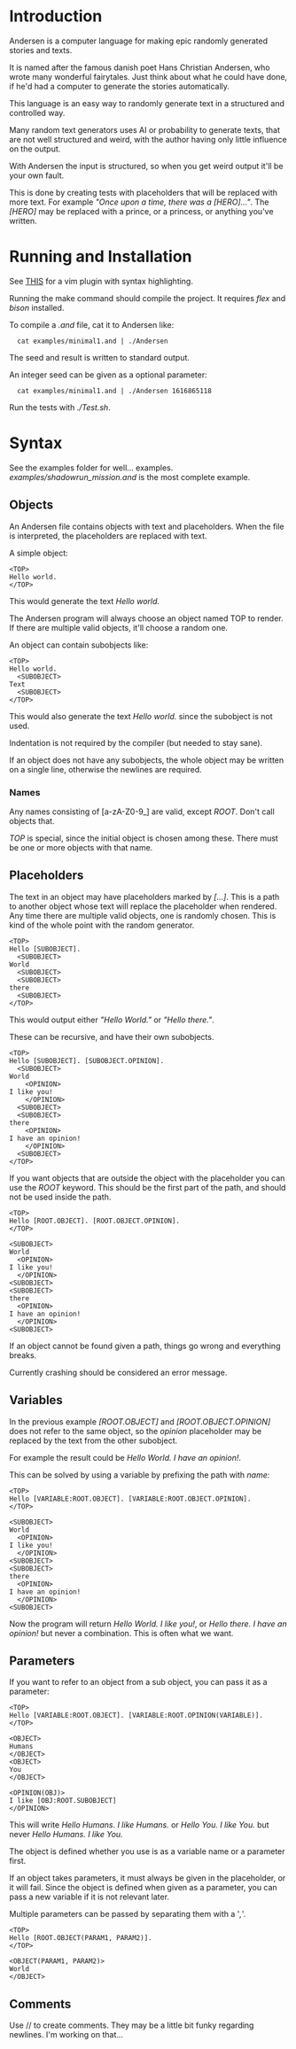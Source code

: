 # Introduction
Andersen is a computer language for making epic randomly generated stories and texts.

It is named after the famous danish poet Hans Christian Andersen, who wrote
many wonderful fairytales. Just think about what he could have done, if he'd
had a computer to generate the stories automatically.

This language is an easy way to randomly generate text in a structured and
controlled way.

Many random text generators uses AI or probability to generate texts, that are
not well structured and weird, with the author having only little influence on
the output.

With Andersen the input is structured, so when you get weird output it'll be
your own fault.

This is done by creating tests with placeholders that will be replaced with
more text.  For example *"Once upon a time, there was a [HERO]..."*. The
*[HERO]* may be replaced with a prince, or a princess, or anything you've
written.

# Running and Installation

See [THIS](https://github.com/DrDimon/vim-andersen) for a vim plugin with syntax highlighting.

Running the make command should compile the project.
It requires *flex* and *bison* installed.

To compile a *.and* file, cat it to Andersen like:
```
  cat examples/minimal1.and | ./Andersen
```

The seed and result is written to standard output.

An integer seed can be given as a optional parameter:
```
  cat examples/minimal1.and | ./Andersen 1616865118
```

Run the tests with *./Test.sh*.

# Syntax
See the examples folder for well... examples.
*examples/shadowrun\_mission.and* is the most complete example.

## Objects
An Andersen file contains objects with text and placeholders. When the file is
interpreted, the placeholders are replaced with text.

A simple object:

```
<TOP>
Hello world.
</TOP>
```

This would generate the text *Hello world.*

The Andersen program will always choose an object named TOP to render. If there are multiple valid objects, it'll choose a random one.

An object can contain subobjects like:
```
<TOP>
Hello world.
  <SUBOBJECT>
Text
  <SUBOBJECT>
</TOP>
```
This would also generate the text *Hello world.* since the subobject is not used.

Indentation is not required by the compiler (but needed to stay sane).

If an object does not have any subobjects, the whole object may be written on a single line,
otherwise the newlines are required.

### Names
Any names consisting of [a-zA-Z0-9\_] are valid, except *ROOT*. Don't call objects that.

*TOP* is special, since the initial object is chosen among these. There must be one or more objects with that name.

## Placeholders
The text in an object may have placeholders marked by *[...]*. This is a path
to another object whose text will replace the placeholder when rendered. Any
time there are multiple valid objects, one is randomly chosen. This is kind of
the whole point with the random generator.
```
<TOP>
Hello [SUBOBJECT].
  <SUBOBJECT>
World
  <SUBOBJECT>
  <SUBOBJECT>
there
  <SUBOBJECT>
</TOP>
```

This would output either *"Hello World."* or *"Hello there."*.

These can be recursive, and have their own subobjects.
```
<TOP>
Hello [SUBOBJECT]. [SUBOBJECT.OPINION].
  <SUBOBJECT>
World
    <OPINION>
I like you!
    </OPINION>
  <SUBOBJECT>
  <SUBOBJECT>
there
    <OPINION>
I have an opinion!
    </OPINION>
  <SUBOBJECT>
</TOP>
```

If you want objects that are outside the object with the placeholder you can
use the *ROOT* keyword. This should be the first part of the path, and should
not be used inside the path.
```
<TOP>
Hello [ROOT.OBJECT]. [ROOT.OBJECT.OPINION].
</TOP>

<SUBOBJECT>
World
  <OPINION>
I like you!
  </OPINION>
<SUBOBJECT>
<SUBOBJECT>
there
  <OPINION>
I have an opinion!
  </OPINION>
<SUBOBJECT>
```

If an object cannot be found given a path, things go wrong and everything breaks.

Currently crashing should be considered an error message.

## Variables
In the previous example *[ROOT.OBJECT]* and *[ROOT.OBJECT.OPINION]* does not refer to the same object, so the *opinion* placeholder may be replaced by the text from the other subobject.

For example the result could be *Hello World. I have an opinion!*.

This can be solved by using a variable by prefixing the path with *name:*

```
<TOP>
Hello [VARIABLE:ROOT.OBJECT]. [VARIABLE:ROOT.OBJECT.OPINION].
</TOP>

<SUBOBJECT>
World
  <OPINION>
I like you!
  </OPINION>
<SUBOBJECT>
<SUBOBJECT>
there
  <OPINION>
I have an opinion!
  </OPINION>
<SUBOBJECT>
```
Now the program will return *Hello World. I like you!*, or *Hello there. I have
an opinion!* but never a combination. This is often what we want.

## Parameters

If you want to refer to an object from a sub object, you can pass it as a parameter:
```
<TOP>
Hello [VARIABLE:ROOT.OBJECT]. [VARIABLE:ROOT.OPINION(VARIABLE)].
</TOP>

<OBJECT>
Humans
</OBJECT>
<OBJECT>
You
</OBJECT>

<OPINION(OBJ)>
I like [OBJ:ROOT.SUBOBJECT]
</OPINION>
```

This will write *Hello Humans. I like Humans.* or *Hello You. I like You.* but never *Hello Humans. I like You.*

The object is defined whether you use is as a variable name or a parameter first.

If an object takes parameters, it must always be given in the placeholder, or
it will fail. Since the object is defined when given as a parameter, you can
pass a new variable if it is not relevant later.

Multiple parameters can be passed by separating them with a '*,*'.
```
<TOP>
Hello [ROOT.OBJECT(PARAM1, PARAM2)].
</TOP>

<OBJECT(PARAM1, PARAM2)>
World
</OBJECT>
```

## Comments

Use // to create comments. They may be a little bit funky regarding newlines. I'm working on that...
